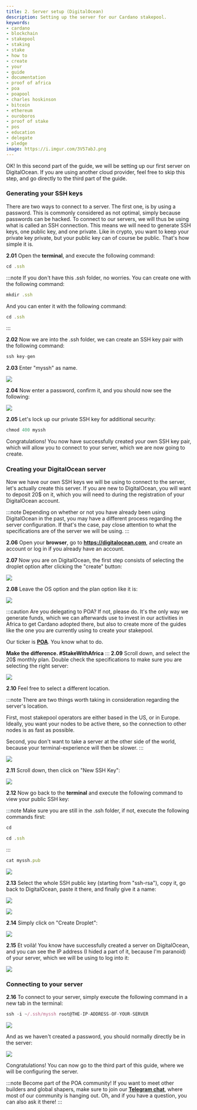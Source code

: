 ```yaml
---
title: 2. Server setup (DigitalOcean)
description: Setting up the server for our Cardano stakepool.
keywords:
- cardano
- blockchain
- stakepool
- staking
- stake
- how to
- create
- your
- guide
- documentation
- proof of africa
- poa
- poapool
- charles hoskinson
- bitcoin
- ethereum
- ouroboros
- proof of stake
- pos
- education
- delegate
- pledge
image: https://i.imgur.com/3V57abJ.png
---
```

OK! In this second part of the guide, we will be setting up our first server on DigitalOcean. If you are using another cloud provider, feel free to skip this step, and go directly to the third part of the guide.

### Generating your SSH keys

There are two ways to connect to a server. The first one, is by using a password. This is commonly considered as not optimal, simply because passwords can be hacked. To connect to our servers, we will thus be using what is called an SSH connection. This means we will need to generate SSH keys, one public key, and one private. Like in crypto, you want to keep your private key private, but your public key can of course be public. That's how simple it is.

**2.01** Open the **terminal**, and execute the following command:

```jsx
cd .ssh
```

:::note
If you don't have this .ssh folder, no worries. You can create one with the following command:
```jsx
mkdir .ssh
```
And you can enter it with the following command:
```jsx
cd .ssh
```
:::

**2.02** Now we are into the .ssh folder, we can create an SSH key pair with the following command:

```jsx
ssh key-gen
```

**2.03** Enter "myssh" as name.

![](./assets/ssh_key-gen_picture.png)

**2.04** Now enter a password, confirm it, and you should now see the following:

![](./assets/ssh_key-gen_result_picture.png)

**2.05** Let's lock up our private SSH key for additional security:

```jsx
chmod 400 myssh
```

Congratulations! You now have successfully created your own SSH key pair, which will allow you to connect to your server, which we are now going to create.

### Creating your DigitalOcean server

Now we have our own SSH keys we will be using to connect to the server, let's actually create this server. If you are new to DigitalOcean, you will want to deposit 20$ on it, which you will need to during the registration of your DigitalOcean account.

:::note
Depending on whether or not you have already been using DigitalOcean in the past, you may have a different process regarding the server configuration. If that's the case, pay close attention to what the specifications are of the server we will be using.
:::

**2.06** Open your **browser**, go to **https://digitalocean.com**, and create an account or log in if you already have an account.

**2.07** Now you are on DigitalOcean, the first step consists of selecting the droplet option after clicking the "create" button:

![](./assets/digitalocean_droplet_selection.png)

**2.08** Leave the OS option and the plan option like it is:

![](./assets/digitalocean_leave_ubuntu.png)

:::caution Are you delegating to POA?
If not, please do. It's the only way we generate funds, which we can afterwards use to invest in our activities in Africa to get Cardano adopted there, but also to create more of the guides like the one you are currently using to create your stakepool.

Our ticker is **[POA](https://adapools.org/pool/683e89fa1bcde139504b11fbfd914f8ebe9b8db2678b3da0abdcb2f1)**. You know what to do.

**Make the difference. #StakeWithAfrica**
:::
**2.09** Scroll down, and select the 20$ monthly plan. Double check the specifications to make sure you are selecting the right server:

![](./assets/digitalocean_server_plan.png)

**2.10** Feel free to select a different location.

:::note
There are two things worth taking in consideration regarding the server's location.

First, most stakepool operators are either based in the US, or in Europe. Ideally, you want your nodes to be active there, so the connection to other nodes is as fast as possible.

Second, you don't want to take a server at the other side of the world, because your terminal-experience will then be slower.
:::

![](./assets/digitalocean_where_server.png)

**2.11** Scroll down, then click on "New SSH Key":

![](./assets/digitalocean_server_new_ssh_key.png)

**2.12** Now go back to the **terminal** and execute the following command to view your public SSH key:

:::note
Make sure you are still in the .ssh folder, if not, execute the following commands first:

```jsx
cd
```

```jsx
cd .ssh
```
:::

```jsx
cat myssh.pub
```

![](./assets/digitalocean_ssh_key_pub.png)

**2.13** Select the whole SSH public key (starting from "ssh-rsa"), copy it, go back to DigitalOcean, paste it there, and finally give it a name:

![](./assets/digitalocean_server_creation_adding_ssh_key.png)

![](./assets/digitalocean_adding_ssh_key_pub_final.png)

**2.14** Simply click on "Create Droplet":

![](./assets/digitalocean_server_creation_final.png)

**2.15** Et voilà! You know have successfully created a server on DigitalOcean, and you can see the IP address (I hided a part of it, because I'm paranoid) of your server, which we will be using to log into it:

![](./assets/digitalocean_server_creation_final_final.png)

### Connecting to your server

**2.16** To connect to your server, simply execute the following command in a new tab in the terminal:

```jsx
ssh -i ~/.ssh/myssh root@THE-IP-ADDRESS-OF-YOUR-SERVER
```

![](./assets/logging_into_your_server_one_line.png)

And as we haven't created a password, you should normally directly be in the server:

![](./assets/conection_to_server_final.png)

Congratulations! You can now go to the third part of this guide, where we will be configuring the server.

:::note Become part of the POA community!
If you want to meet other builders and global shapers, make sure to join our **[Telegram chat](https://t.me/poapool)**, where most of our community is hanging out. Oh, and if you have a question, you can also ask it there!
:::
